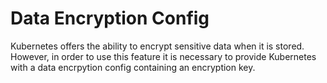 # Data Encryption Config

Kubernetes offers the ability to encrypt sensitive data when it is stored. However, in order to use this feature it is necessary to provide Kubernetes with a data encrpytion config containing an encryption key.&#x20;
